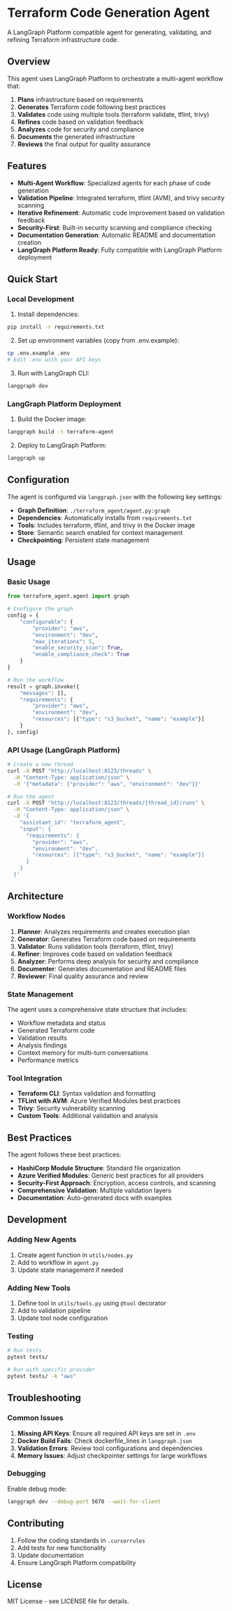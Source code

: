 # Terraform Code Generation Agent

A LangGraph Platform compatible agent for generating, validating, and refining Terraform infrastructure code.

## Overview

This agent uses LangGraph Platform to orchestrate a multi-agent workflow that:

1. **Plans** infrastructure based on requirements
2. **Generates** Terraform code following best practices
3. **Validates** code using multiple tools (terraform validate, tflint, trivy)
4. **Refines** code based on validation feedback
5. **Analyzes** code for security and compliance
6. **Documents** the generated infrastructure
7. **Reviews** the final output for quality assurance

## Features

- **Multi-Agent Workflow**: Specialized agents for each phase of code generation
- **Validation Pipeline**: Integrated terraform, tflint (AVM), and trivy security scanning
- **Iterative Refinement**: Automatic code improvement based on validation feedback
- **Security-First**: Built-in security scanning and compliance checking
- **Documentation Generation**: Automatic README and documentation creation
- **LangGraph Platform Ready**: Fully compatible with LangGraph Platform deployment

## Quick Start

### Local Development

1. Install dependencies:
```bash
pip install -r requirements.txt
```

2. Set up environment variables (copy from .env.example):
```bash
cp .env.example .env
# Edit .env with your API keys
```

3. Run with LangGraph CLI:
```bash
langgraph dev
```

### LangGraph Platform Deployment

1. Build the Docker image:
```bash
langgraph build -t terraform-agent
```

2. Deploy to LangGraph Platform:
```bash
langgraph up
```

## Configuration

The agent is configured via `langgraph.json` with the following key settings:

- **Graph Definition**: `./terraform_agent/agent.py:graph`
- **Dependencies**: Automatically installs from `requirements.txt`
- **Tools**: Includes terraform, tflint, and trivy in the Docker image
- **Store**: Semantic search enabled for context management
- **Checkpointing**: Persistent state management

## Usage

### Basic Usage

```python
from terraform_agent.agent import graph

# Configure the graph
config = {
    "configurable": {
        "provider": "aws",
        "environment": "dev",
        "max_iterations": 5,
        "enable_security_scan": True,
        "enable_compliance_check": True
    }
}

# Run the workflow
result = graph.invoke({
    "messages": [],
    "requirements": {
        "provider": "aws",
        "environment": "dev",
        "resources": [{"type": "s3_bucket", "name": "example"}]
    }
}, config)
```

### API Usage (LangGraph Platform)

```bash
# Create a new thread
curl -X POST "http://localhost:8123/threads" \
  -H "Content-Type: application/json" \
  -d '{"metadata": {"provider": "aws", "environment": "dev"}}'

# Run the agent
curl -X POST "http://localhost:8123/threads/{thread_id}/runs" \
  -H "Content-Type: application/json" \
  -d '{
    "assistant_id": "terraform_agent",
    "input": {
      "requirements": {
        "provider": "aws",
        "environment": "dev",
        "resources": [{"type": "s3_bucket", "name": "example"}]
      }
    }
  }'
```

## Architecture

### Workflow Nodes

1. **Planner**: Analyzes requirements and creates execution plan
2. **Generator**: Generates Terraform code based on requirements
3. **Validator**: Runs validation tools (terraform, tflint, trivy)
4. **Refiner**: Improves code based on validation feedback
5. **Analyzer**: Performs deep analysis for security and compliance
6. **Documenter**: Generates documentation and README files
7. **Reviewer**: Final quality assurance and review

### State Management

The agent uses a comprehensive state structure that includes:

- Workflow metadata and status
- Generated Terraform code
- Validation results
- Analysis findings
- Context memory for multi-turn conversations
- Performance metrics

### Tool Integration

- **Terraform CLI**: Syntax validation and formatting
- **TFLint with AVM**: Azure Verified Modules best practices
- **Trivy**: Security vulnerability scanning
- **Custom Tools**: Additional validation and analysis

## Best Practices

The agent follows these best practices:

- **HashiCorp Module Structure**: Standard file organization
- **Azure Verified Modules**: Generic best practices for all providers
- **Security-First Approach**: Encryption, access controls, and scanning
- **Comprehensive Validation**: Multiple validation layers
- **Documentation**: Auto-generated docs with examples

## Development

### Adding New Agents

1. Create agent function in `utils/nodes.py`
2. Add to workflow in `agent.py`
3. Update state management if needed

### Adding New Tools

1. Define tool in `utils/tools.py` using `@tool` decorator
2. Add to validation pipeline
3. Update tool node configuration

### Testing

```bash
# Run tests
pytest tests/

# Run with specific provider
pytest tests/ -k "aws"
```

## Troubleshooting

### Common Issues

1. **Missing API Keys**: Ensure all required API keys are set in `.env`
2. **Docker Build Fails**: Check dockerfile_lines in `langgraph.json`
3. **Validation Errors**: Review tool configurations and dependencies
4. **Memory Issues**: Adjust checkpointer settings for large workflows

### Debugging

Enable debug mode:
```bash
langgraph dev --debug-port 5678 --wait-for-client
```

## Contributing

1. Follow the coding standards in `.cursorrules`
2. Add tests for new functionality
3. Update documentation
4. Ensure LangGraph Platform compatibility

## License

MIT License - see LICENSE file for details. 